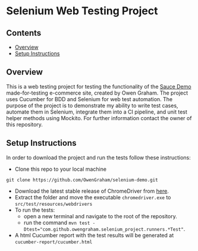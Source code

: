 # Selenium Web Testing Project

## Contents 

- [Overview](#overview)
- [Setup Instructions](#setup-instructions)

## Overview

This is a web testing project for testing the functionality of the [Sauce Demo](https://www.saucedemo.com/) made-for-testing e-commerce site, created by Owen Graham. 
The project uses Cucumber for BDD and Selenium for web test automation. 
The purpose of the project is to demonstrate my ability to write test cases, automate them in Selenium, integrate them into a CI pipeline, and unit test helper methods using Mockito.
For further information contact the owner of this repository.

## Setup Instructions

In order to download the project and run the tests follow these instructions:

- Clone this repo to your local machine 

`git clone https://github.com/OwenGraham/selenium-demo.git`

- Download the latest stable release of ChromeDriver from [here](https://googlechromelabs.github.io/chrome-for-testing/).
- Extract the folder and move the executable `chromedriver.exe` to `src/test/resources/webdrivers`
- To run the tests:
  - open a new terminal and navigate to the root of the repository.
  - run the command `mvn test -Dtest="com.github.owengraham.selenium_project.runners.*Test"`.
- A html Cucumber report with the test results will be generated at `cucumber-report/cucumber.html`